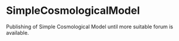 # SimpleCosmologicalModel
Publishing of Simple Cosmological Model until more suitable forum is available.
